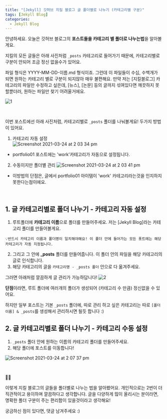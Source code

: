 ```yaml
---
title: "[Jekyll] 깃허브 지킬 블로그 글 폴더별로 나누기 (카테고리별 구분)"
tags: [Jekyll Blog]
categories:
  - Jekyll Blog
---
```



안녕하세요. 오늘은 깃허브 블로그의 **포스트들을 카테고리 별 폴더로 나누는법**을 알아볼게요.

지킬의 모든 글들은 아래 사진처럼 `_posts` 카테고리로 들어가기 때문에, 카테고리별로 구분이 안되어 조금 정신 없을수가 있어요.

 파일 형식은 YYYY-MM-DD-이름.md 형식이죠. 그런데 이 파일들이 수십, 수백개가 되면 원하는 카테고리 별로 구분이 되지않아 매우 불편해요. 만약 저는 [지킬블로그] 카테고리의 파일만 수정하고 싶은데, [뉴스], [논문] 등의 글까지 섞여있다면 깨끗하지 못할뿐더러, 원하는 파일만 찾기 어려울거에요.


![1](https://user-images.githubusercontent.com/33334078/104145161-57d5cb80-5409-11eb-8dbf-c89baa361923.png)

<br />

이번 포스트에선 아래 사진처럼, 카테고리별로 `_posts` 폴더를 나눠볼게요! 두가지 방법이 있어요.
1. 카테고리 자동 설정  
![Screenshot 2021-03-24 at 2 03 34 pm](https://user-images.githubusercontent.com/33334078/112258582-15065e80-8caa-11eb-9c12-a5618d782ee0.png)
* portfolio01 포스트에는 'work'카테고리가 자동으로 설정됩니다.


2. 수동이지만 폴더별 관리
![Screenshot 2021-03-24 at 2 03 41 pm](https://user-images.githubusercontent.com/33334078/112258586-16378b80-8caa-11eb-8500-ed1712580a4a.png)
- 이방법의 단점은, 글에서 portfolio01 아이템이 'work' 카테고리라는것을 인지하지 못한다는점이에요.


<br />



## 1. 글 카테고리별로 폴더 나누기 - 카테고리 자동 설정

1. 루트폴더에 **카테고리 이름**으로 폴더를 만들어주세요. 저는 [Jekyll Blog]라는 카테고리 폴더를 만들어볼게요.


`💡반드시 카테고리 이름과 폴더명이 일치해야해요! 이 폴더 안에 들어가는 모든 폿트에는 해당 카테고리가 자동 지정됩니다.`


2. 그리고 그 안에 **_posts** 폴더를 만들어줍니다. 이 폴더 안의 파일을 해당 카테고리의 글로 인식합니다.
3. 해당 카테고리의 글을 `카테고리명 - _posts 폴더` 안으로 다 옮겨주세요.


그러면 아래처럼 깔끔하게 글 관리가 가능하답니다!
![2](https://user-images.githubusercontent.com/33334078/104145385-27426180-540a-11eb-95f6-f718cfe7aaf4.png)


**단점**이라면, 루트 폴더에 여러개의 폴더가 생성되어 (카테고리 수 만큼) 정신없을 수 있어요.

하지만 일부 포스트는 기본 `_posts` 폴더에, 따로 관리 하고 싶은 카테고리는 따로 `[폴더 이름] & _posts`를 생성해서 관리하시면 될듯 합니다 :)


## 2. 글 카테고리별로 폴더 나누기 - 카테고리 수동 설정

1. `_posts` 폴더 안에 원하는 이름의 카테고리 폴더를 만들어주세요.
2. 해당 폴더에 포스트를 이동합니다!


![Screenshot 2021-03-24 at 2 07 37 pm](https://user-images.githubusercontent.com/33334078/112258869-9a8a0e80-8caa-11eb-8fe9-79850af6ba76.png)



<br />

👋🏼

이렇게 지킬 블로그의 글들을 폴더별로 나누는 법을 알아봤어요. 개인적으로는 2번이 더 직관적이고 용이하며 깔끔하다고 생각합니다. 글을 다양하게 많이 올리시는 분이라면, 명확한 폴더 구분이 주는 편리함이 있을것이라고 생각해요!

궁금하신 점이 있다면, 댓글 남겨주세요 :)
